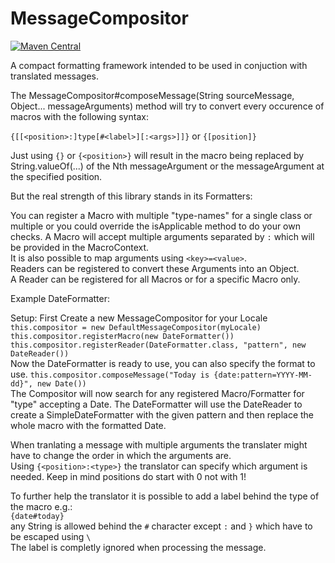 MessageCompositor
=================

[![Maven Central](https://maven-badges.herokuapp.com/maven-central/de.cubeisland.engine/messagecompositor/badge.svg?style=flat)](https://maven-badges.herokuapp.com/maven-central/de.cubeisland.engine/messagecompositor)

A compact formatting framework intended to be used in conjuction with translated messages.

The MessageCompositor#composeMessage(String sourceMessage, Object... messageArguments) method will try to convert every occurence of macros with the following syntax:

 ```{[[<position>:]type[#<label>][:<args>]]}``` or ```{[position]}```

Just using ```{}``` or ```{<position>}``` will result in the macro being replaced by String.valueOf(...) of the Nth messageArgument or the messageArgument at the specified position.

But the real strength of this library stands in its Formatters:

You can register a Macro with multiple "type-names" for a single class or multiple or you could override the isApplicable method to do your own checks.
A Macro will accept multiple arguments separated by `:` which will be provided in the MacroContext.  
It is also possible to map arguments using `<key>=<value>`.  
Readers can be registered to convert these Arguments into an Object.  
A Reader can be registered for all Macros or for a specific Macro only.

Example DateFormatter:

Setup:
First Create a new MessageCompositor for your Locale  
```this.compositor = new DefaultMessageCompositor(myLocale)```    
```this.compositor.registerMacro(new DateFormatter())```  
```this.compositor.registerReader(DateFormatter.class, "pattern", new DateReader())```  
Now the DateFormatter is ready to use, you can also specify the format to use.
```this.compositor.composeMessage("Today is {date:pattern=YYYY-MM-dd}", new Date())```  
The Compositor will now search for any registered Macro/Formatter for "type" accepting a Date.
The DateFormatter will use the DateReader to create a SimpleDateFormatter with the given pattern and then replace the whole macro with the formatted Date.  
   
When tranlating a message with multiple arguments the translater might have to change the order in which the arguments are.  
Using ```{<position>:<type>}``` the translator can specify which argument is needed. Keep in mind positions do start with 0 not with 1!

To further help the translator it is possible to add a label behind the type of the macro e.g.:  
```{date#today}```   
any String is allowed behind the `#` character except `:` and `}` which have to be escaped using `\`  
The label is completly ignored when processing the message.
